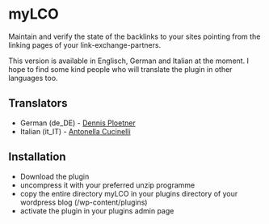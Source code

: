 # myLCO

Maintain and verify the state of the backlinks to your sites pointing from the linking pages of your link-exchange-partners.

This version is available in Englisch, German and Italian at the moment. I hope to find some kind people who will translate the plugin in other languages too.

## Translators

* German (de_DE) - [Dennis Ploetner](http://www.urlaub-und-reisen.net/)
* Italian (it_IT) - [Antonella Cucinelli](http://www.freely.de/)

## Installation

* Download the plugin
* uncompress it with your preferred unzip programme
* copy the entire directory myLCO in your plugins directory of your wordpress blog (/wp-content/plugins)
* activate the plugin in your plugins admin page
